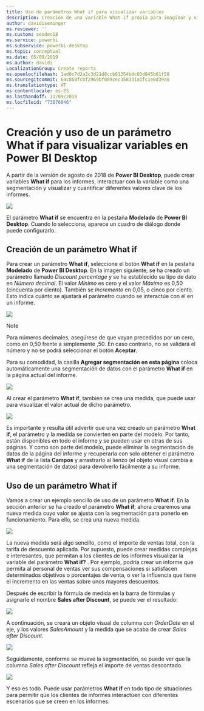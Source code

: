 ```yaml
---
title: Uso de parámetros What if para visualizar variables
description: Creación de una variable What if propia para imaginar y visualizar variables en informes de Power BI
author: davidiseminger
ms.reviewer: ''
ms.custom: seodec18
ms.service: powerbi
ms.subservice: powerbi-desktop
ms.topic: conceptual
ms.date: 05/08/2019
ms.author: davidi
LocalizationGroup: Create reports
ms.openlocfilehash: 1ad0c7d2a3c3d21d8ccb81354bdc03d845b61f58
ms.sourcegitcommit: 64c860fcbf2969bf089cec358331a1fc1e0d39a8
ms.translationtype: HT
ms.contentlocale: es-ES
ms.lasthandoff: 11/09/2019
ms.locfileid: "73876046"
---
```

# <a name="create-and-use-a-what-if-parameter-to-visualize-variables-in-power-bi-desktop"></a>Creación y uso de un parámetro What if para visualizar variables en Power BI Desktop
A partir de la versión de agosto de 2018 de **Power BI Desktop**, puede crear variables **What if** para los informes, interactuar con la variable como una segmentación y visualizar y cuantificar diferentes valores clave de los informes.

![](media/desktop-what-if/what-if_01.png)

El parámetro **What if** se encuentra en la pestaña **Modelado** de **Power BI Desktop**. Cuando lo selecciona, aparece un cuadro de diálogo donde puede configurarlo.

## <a name="creating-a-what-if-parameter"></a>Creación de un parámetro What if
Para crear un parámetro **What if**, seleccione el botón **What if** en la pestaña **Modelado** de **Power BI Desktop**. En la imagen siguiente, se ha creado un parámetro llamado *Discount percentage* y se ha establecido su tipo de dato en *Número decimal*. El valor *Mínimo* es cero y el valor *Máximo* es 0,50 (cincuenta por ciento). También se *Incremento* en 0,05, o cinco por ciento. Esto indica cuánto se ajustará el parámetro cuando se interactúe con él en un informe.

![](media/desktop-what-if/what-if_02.png)

> [!NOTE]
> Para números decimales, asegúrese de que vayan precedidos por un cero, como en 0,50 frente a simplemente ,50. En caso contrario, no se validará el número y no se podrá seleccionar el botón **Aceptar**.
> 
> 

Para su comodidad, la casilla **Agregar segmentación en esta página** coloca automáticamente una segmentación de datos con el parámetro **What if** en la página actual del informe.

![](media/desktop-what-if/what-if_03.png)

Al crear el parámetro **What if**, también se crea una medida, que puede usar para visualizar el valor actual de dicho parámetro.

![](media/desktop-what-if/what-if_04.png)

Es importante y resulta útil advertir que una vez creado un parámetro **What if**, el parámetro y la medida se convierten en parte del modelo. Por tanto, están disponibles en todo el informe y se pueden usar en otras de sus páginas. Y como son parte del modelo, puede eliminar la segmentación de datos de la página del informe y recuperarla con solo obtener el parámetro **What if** de la lista **Campos** y arrastrarlo al lienzo (el objeto visual cambia a una segmentación de datos) para devolverlo fácilmente a su informe.

## <a name="using-a-what-if-parameter"></a>Uso de un parámetro What if
Vamos a crear un ejemplo sencillo de uso de un parámetro **What if**. En la sección anterior se ha creado el parámetro **What if**; ahora crearemos una nueva medida cuyo valor se ajusta con la segmentación para ponerlo en funcionamiento. Para ello, se crea una nueva medida.

![](media/desktop-what-if/what-if_05.png)

La nueva medida será algo sencillo, como el importe de ventas total, con la tarifa de descuento aplicada. Por supuesto, puede crear medidas complejas e interesantes, que permitan a los clientes de los informes visualizar la variable del parámetro **What if?** . Por ejemplo, podría crear un informe que permita al personal de ventas ver sus compensaciones si satisfacen determinados objetivos o porcentajes de venta, o ver la influencia que tiene el incremento en las ventas sobre unos mayores descuentos.

Después de escribir la fórmula de medida en la barra de fórmulas y asignarle el nombre **Sales after Discount**, se puede ver el resultado:

![](media/desktop-what-if/what-if_06.png)

A continuación, se creará un objeto visual de columna con *OrderDate* en el eje, y los valores *SalesAmount* y la medida que se acaba de crear *Sales after Discount*.

![](media/desktop-what-if/what-if_07.png)

Seguidamente, conforme se mueve la segmentación, se puede ver que la columna *Sales after Discount* refleja el importe de ventas descontado.

![](media/desktop-what-if/what-if_08.png)

Y eso es todo. Puede usar parámetros **What if** en todo tipo de situaciones para permitir que los clientes de informes interactúen con diferentes escenarios que se creen en los informes.

